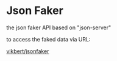 # Json Faker

the json faker API based on "json-server"

to access the faked data via URL:

[vikbert/jsonfaker](https://my-json-server.typicode.com/vikbert/jsonfaker)  


